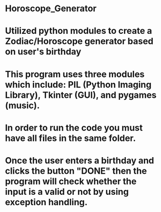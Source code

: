 # Horoscope_Generator
# Utilized python modules to create a Zodiac/Horoscope generator based on user's birthday
# This program uses three modules which include: PIL (Python Imaging Library), Tkinter (GUI), and pygames (music).
# In order to run the code you must have all files in the same folder.
# Once the user enters a birthday and clicks the button "DONE" then the program will check whether the input is a valid or not by using exception handling.
